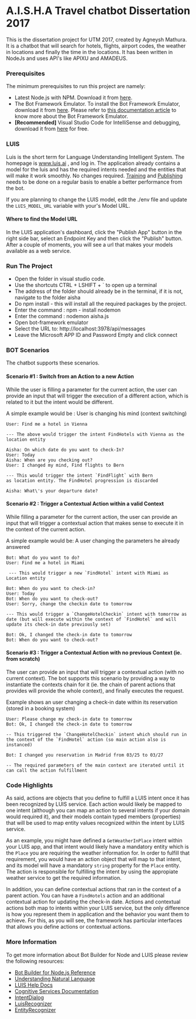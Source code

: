 # A.I.S.H.A Travel chatbot Dissertation 2017

This is the dissertation project for UTM 2017, created by
Agneysh Mathura. It is a chatbot that will search for hotels, flights, airport codes, the weather in locations and finally the time in the locations. It has been written in NodeJs and uses API's like APIXU and AMADEUS.

### Prerequisites

The minimum prerequisites to run this project are namely:
* Latest Node.js with NPM. Download it from [here](https://nodejs.org/en/download/).
* The Bot Framework Emulator. To install the Bot Framework Emulator, download it from [here](https://emulator.botframework.com/). Please refer to [this documentation article](https://github.com/microsoft/botframework-emulator/wiki/Getting-Started) to know more about the Bot Framework Emulator.
* **[Recommended]** Visual Studio Code for IntelliSense and debugging, download it from [here](https://code.visualstudio.com/) for free.

### LUIS
Luis is the short term for Language Understanding Intelligent System. The homepage is www.luis.ai , and log in. The application already contains a model for the luis and has the required intents needed and the entities that will make it work smoothly.
No changes required. [Training](https://www.microsoft.com/cognitive-services/en-us/LUIS-api/documentation/Train-Test) and [Publishing](https://www.microsoft.com/cognitive-services/en-us/LUIS-api/documentation/PublishApp) needs to be done on a regular basis to enable a better performance from the bot.

If you are planning to change the LUIS model, edit the ./env file and update the `LUIS_MODEL_URL` variable with your's Model URL.

#### Where to find the Model URL

In the LUIS application's dashboard, click the "Publish App" button in the right side bar, select an Endpoint Key and then click the "Publish" button. After a couple of moments, you will see a url that makes your models available as a web service.

### Run The Project
* Open the folder in visual studio code.
* Use the shortcuts CTRL + LSHIFT + ` to open up a terminal
* The address of the folder should already be in the terminal,
if it is not, navigate to the folder aisha
* Do npm install - this will install all the required packages by the project.
* Enter the command : npm - install nodemon
* Enter the command : nodemon aisha.js
* Open bot-framework emulator
* Select the URL to: http://localhost:3978/api/messages
* Leave the Microsoft APP ID and Password Empty and click connect

### BOT Scenarios
The chatbot supports these scenarios.

#### Scenario #1 : Switch from an Action to a new Action
While the user is filling a parameter for the current action, the user can provide an input that will trigger the execution of a different action, which is related to it but the intent would be different.

A simple example would be :
User is changing his mind (context switching)

````
User: Find me a hotel in Vienna

--- The above would trigger the intent FindHotels with Vienna as the location entity

Aisha: On which date do you want to check-In?
User: Today
Aisha: When are you checking out?
User: I changed my mind, Find flights to Bern

--- This would trigger the intent `FindFlight` with Bern
as location entity. The FindHotel progression is discarded

Aisha: What\'s your departure date?
````

#### Scenario #2 : Trigger a Contextual Action within a valid Context

While filling a parameter for the current action, the user can provide an input that will trigger a contextual action that makes sense to execute it in the context of the current action.

A simple example would be:
A user changing the parameters he already answered

````
Bot: What do you want to do?
User: Find me a hotel in Miami                    

 --- This would trigger a new `FindHotel` intent with Miami as Location entity

Bot: When do you want to check-in?
User: Today
Bot: When do you want to check-out?
User: Sorry, change the checkin date to tomorrow    

--- This would trigger a `ChangeHotelCheckin` intent with tomorrow as date (but will execute within the context of `FindHotel` and will update its check-in date previously set)

Bot: Ok, I changed the check-in date to tomorrow
Bot: When do you want to check-out?
````

#### Scenario #3 : Trigger a Contextual Action with no previous Context (ie. from scratch)

The user can provide an input that will trigger a contextual action (with no current context). The bot supports this scenario by providing a way to instantiate the contexts chain for it (ie. the chain of parent actions that provides will provide the whole context), and finally executes the request.

Example shows an user changing a check-in date within its reservation (stored in a booking system) 

````
User: Please change my check-in date to tomorrow
Bot: Ok, I changed the check-in date to tomorrow    

-- This triggered the `ChangeHotelCheckin` intent which should run in the context of the `FindHotel` action (so main action also is instanced)

Bot: I changed you reservation in Madrid from 03/25 to 03/27    

-- The required parameters of the main context are iterated until it can call the action fulfillment
````

### Code Highlights

As said, actions are objects that you define to fulfill a LUIS intent once it has been recognized by LUIS service. Each action would likely be mapped to one intent (although you can map an action to several intents if your domain would required it), and their models contain typed members (properties) that will be used to map entity values recognized within the intent by LUIS service.

As an example, you might have defined a `GetWeatherInPlace` intent within your LUIS app, and that intent would likely have a mandatory entity which is the `Place` you are requiring the weather information for. In order to fulfill that requirement, you would have an action object that will map to that intent, and its model will have a mandatory `string` property for the `Place` entity. The action is responsible for fulfilling the intent by using the appropiate weather service to get the required information.

In addition, you can define contextual actions that ran in the context of a parent action. You can have a `FindHotels` action and an additional contextual action for updating the check-in date. Actions and contextual actions both map to intents within your LUIS service, but the only difference is how you represent them in application and the behavior you want them to achieve. For this, as you will see, the framework has particular interfaces that allows you define actions or contextual actions. 

### More Information

To get more information about  Bot Builder for Node and LUIS please review the following resources:
* [Bot Builder for Node.js Reference](https://docs.microsoft.com/en-us/bot-framework/nodejs/)
* [Understanding Natural Language](https://docs.botframework.com/en-us/node/builder/guides/understanding-natural-language/)
* [LUIS Help Docs](https://www.luis.ai/Help/)
* [Cognitive Services Documentation](https://www.microsoft.com/cognitive-services/en-us/luis-api/documentation/home)
* [IntentDialog](https://docs.botframework.com/en-us/node/builder/chat/IntentDialog/)
* [LuisRecognizer](https://docs.botframework.com/en-us/node/builder/chat-reference/classes/_botbuilder_d_.luisrecognizer.html)
* [EntityRecognizer](https://docs.botframework.com/en-us/node/builder/chat-reference/classes/_botbuilder_d_.entityrecognizer.html)
